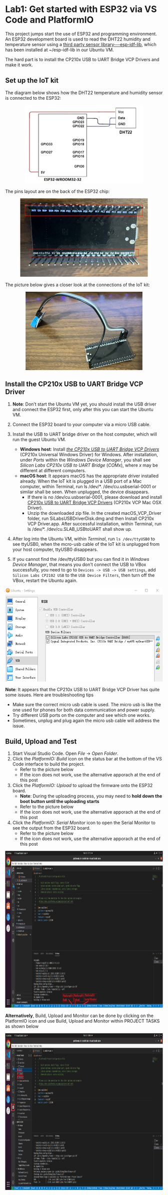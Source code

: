 # Lab1: Get started with ESP32 via VS Code and PlatformIO

This project jumps start the use of ESP32 and programming environment. An ESP32 development board is used to read the DHT22 humidity and temperature sensor using a [third party sensor library---esp-idf-lib](https://github.com/UncleRus/esp-idf-lib), which has been installed at ~/esp-idf-lib in our Ubuntu VM.

The hard part is to install the CP210x USB to UART Bridge VCP Drivers and make it work.


## Set up the IoT kit

The diagram below shows how the DHT22 temperature and humidity sensor is connected to the ESP32:

<p align="center">
  <img src="img/fig1.png" height="250">
</p>


The pins layout are on the back of the ESP32 chip:

<p align="center">
  <img src="img/fig2.png" height="250">
</p>

The picture below gives a closer look at the connections of the IoT kit:

<p align="center">
  <img src="img/fig3.png" height="250">
</p>


## Install the CP210x USB to UART Bridge VCP Driver

1. **Note**: Don’t start the Ubuntu VM yet, you should install the USB driver
   and connect the ESP32 first, only after this you can start the Ubuntu VM.

2. Connect the ESP32 board to your computer via a micro USB cable.

3. Install the USB to UART bridge driver on the host computer, which will run the guest Ubuntu VM. 
    - **Windows host**: Install [*the CP210x USB to UART Bridge VCP Drivers*](https://www.silabs.com/developers/usb-to-uart-bridge-vcp-drivers?tab=downloads) (CP210x Universal Windows Driver) for Windows. After installation, under *Ports* within the *Windows Device Manager*, you shall see *Silicon Labs CP210x USB to UART Bridge* (*COMx*), where *x* may be different at different computers.
    - **macOS host**: It appears macOS has the appropriate driver installed already. When the IoT kit is plugged in a USB port of a Mac computer, within Terminal, run ls /dev/*. /dev/cu.usbserial-0001 or similar shall be seen. When unplugged, the device disappears. 
      - If there is no /dev/cu.usbserial-0001, please download and install [CP210x USB to UART Bridge VCP Drivers](https://www.silabs.com/developers/usb-to-uart-bridge-vcp-drivers) (CP210x VCP Mac OSX Driver). 
      - Unzip the downloaded zip file. In the created macOS_VCP_Driver folder, run SiLabsUSBDriverDisk.dmg and then Install CP210x VCP Driver.app. After successful installation, within Terminal, run ls /dev/*. /dev/cu.SLAB_USBtoUART shall show up.

4. After log into the Ubuntu VM, within *Terminal*, run `ls /dev/ttyUSB0` to see ttyUSB0, when the mcro-usb cable of the IoT kit is unplugged from your host computer, ttyUSB0 disappears. 

5. If you cannot find the /dev/ttyUSB0 but you can find it in *Windows Device Manager*,
   that means you don't connect the USB to VBox successfully, you need to go to
   `Devices -> USB -> USB settings`, add `Silicon Labs CP2102 USB` to the `USB
   Device Filters`, then turn off the VBox, restart the Ubuntu again.

<p align="center">
  <img src="img/fig6.png" height="300">
</p>

**Note**: It appears that the CP210x USB to UART Bridge VCP Driver has quite some issues. Here are troubleshooting tips
- Make sure the correct micro usb cable is used. The micro usb is like the one used for phones for both data communication and power supply.
- Try different USB ports on the computer and see which one works. 
- Sometimes, unplug and plug again the micro usb cable will address the issue.

## Build, Upload and Test

1. Start Visual Studio Code. Open *File* -> *Open Folder*. 
2. Click the *PlatformIO: Build* icon on the status bar at the bottom of the VS Code interface to build the project. 
   - Refer to the picture below
   - If the icon does not work, use the alternative apporach at the end of this post
4. Click the *PlatformIO: Upload* to upload the firmware onto the ESP32 board. 
   - **Note**: During the uploading process, you may need to **hold down the boot button until the uploading starts**
   - Refer to the picture below
   - If the icon does not work, use the alternative apporach at the end of this post
5. Click the *PlatformIO: Serial Monitor* icon to open the Serial Monitor to see the output from the ESP32 board. 
   - Refer to the picture below
   - If the icon does not work, use the alternative apporach at the end of this post

<p align="center">
  <img src="img/fig4.png" height="500">
</p>

**Alternatively**, Build, Upload and Monitor can be done by clicking on the PlatformIO icon and use Build, Upload and Monitor within PROJECT TASKS as shown below

<p align="center">
  <img src="img/fig5.png" height="500">
</p>
